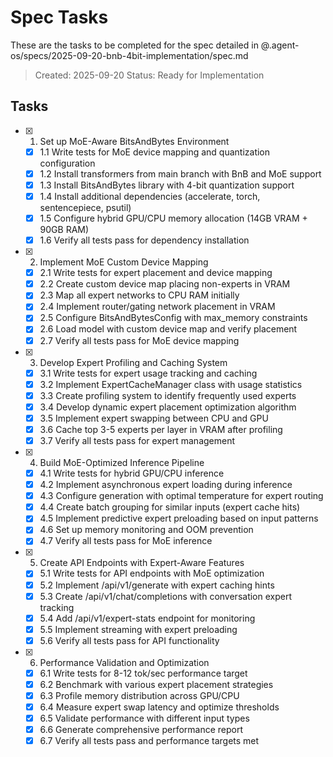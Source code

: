 # Spec Tasks

These are the tasks to be completed for the spec detailed in @.agent-os/specs/2025-09-20-bnb-4bit-implementation/spec.md

> Created: 2025-09-20
> Status: Ready for Implementation

## Tasks

- [x] 1. Set up MoE-Aware BitsAndBytes Environment
  - [x] 1.1 Write tests for MoE device mapping and quantization configuration
  - [x] 1.2 Install transformers from main branch with BnB and MoE support
  - [x] 1.3 Install BitsAndBytes library with 4-bit quantization support
  - [x] 1.4 Install additional dependencies (accelerate, torch, sentencepiece, psutil)
  - [x] 1.5 Configure hybrid GPU/CPU memory allocation (14GB VRAM + 90GB RAM)
  - [x] 1.6 Verify all tests pass for dependency installation

- [x] 2. Implement MoE Custom Device Mapping
  - [x] 2.1 Write tests for expert placement and device mapping
  - [x] 2.2 Create custom device map placing non-experts in VRAM
  - [x] 2.3 Map all expert networks to CPU RAM initially
  - [x] 2.4 Implement router/gating network placement in VRAM
  - [x] 2.5 Configure BitsAndBytesConfig with max_memory constraints
  - [x] 2.6 Load model with custom device map and verify placement
  - [x] 2.7 Verify all tests pass for MoE device mapping

- [x] 3. Develop Expert Profiling and Caching System
  - [x] 3.1 Write tests for expert usage tracking and caching
  - [x] 3.2 Implement ExpertCacheManager class with usage statistics
  - [x] 3.3 Create profiling system to identify frequently used experts
  - [x] 3.4 Develop dynamic expert placement optimization algorithm
  - [x] 3.5 Implement expert swapping between CPU and GPU
  - [x] 3.6 Cache top 3-5 experts per layer in VRAM after profiling
  - [x] 3.7 Verify all tests pass for expert management

- [x] 4. Build MoE-Optimized Inference Pipeline
  - [x] 4.1 Write tests for hybrid GPU/CPU inference
  - [x] 4.2 Implement asynchronous expert loading during inference
  - [x] 4.3 Configure generation with optimal temperature for expert routing
  - [x] 4.4 Create batch grouping for similar inputs (expert cache hits)
  - [x] 4.5 Implement predictive expert preloading based on input patterns
  - [x] 4.6 Set up memory monitoring and OOM prevention
  - [x] 4.7 Verify all tests pass for MoE inference

- [x] 5. Create API Endpoints with Expert-Aware Features
  - [x] 5.1 Write tests for API endpoints with MoE optimization
  - [x] 5.2 Implement /api/v1/generate with expert caching hints
  - [x] 5.3 Create /api/v1/chat/completions with conversation expert tracking
  - [x] 5.4 Add /api/v1/expert-stats endpoint for monitoring
  - [x] 5.5 Implement streaming with expert preloading
  - [x] 5.6 Verify all tests pass for API functionality

- [x] 6. Performance Validation and Optimization
  - [x] 6.1 Write tests for 8-12 tok/sec performance target
  - [x] 6.2 Benchmark with various expert placement strategies
  - [x] 6.3 Profile memory distribution across GPU/CPU
  - [x] 6.4 Measure expert swap latency and optimize thresholds
  - [x] 6.5 Validate performance with different input types
  - [x] 6.6 Generate comprehensive performance report
  - [x] 6.7 Verify all tests pass and performance targets met